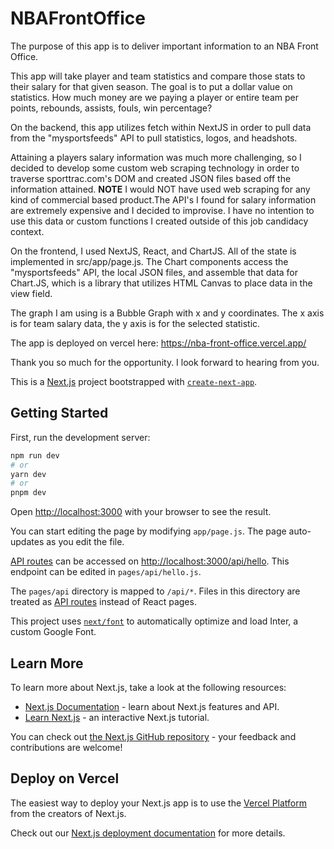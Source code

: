 # NBAFrontOffice

The purpose of this app is to deliver important information to an NBA Front Office.

This app will take player and team statistics and compare those stats to their salary for that given season. The goal is to put a dollar value on statistics. How much money are we paying a player or entire team per points, rebounds, assists, fouls, win percentage?

On the backend, this app utilizes fetch within NextJS in order to pull data from the "mysportsfeeds" API to pull statistics, logos, and headshots.

Attaining a players salary information was much more challenging, so I decided to develop some custom web scraping technology in order to traverse sporttrac.com's DOM and created JSON files based off the information attained. **NOTE** I would NOT have used web scraping for any kind of commercial based product.The API's I found for salary information are extremely expensive and I decided to improvise. I have no intention to use this data or custom functions I created outside of this job candidacy context.

On the frontend, I used NextJS, React, and ChartJS. All of the state is implemented in src/app/page.js. The Chart components access the "mysportsfeeds" API, the local JSON files, and assemble that data for Chart.JS, which is a library that utilizes HTML Canvas to place data in the view field.

The graph I am using is a Bubble Graph with x and y coordinates. The x axis is for team salary data, the y axis is for the selected statistic.

The app is deployed on vercel here: https://nba-front-office.vercel.app/

Thank you so much for the opportunity. I look forward to hearing from you.

This is a [Next.js](https://nextjs.org/) project bootstrapped with [`create-next-app`](https://github.com/vercel/next.js/tree/canary/packages/create-next-app).

## Getting Started

First, run the development server:

```bash
npm run dev
# or
yarn dev
# or
pnpm dev
```

Open [http://localhost:3000](http://localhost:3000) with your browser to see the result.

You can start editing the page by modifying `app/page.js`. The page auto-updates as you edit the file.

[API routes](https://nextjs.org/docs/api-routes/introduction) can be accessed on [http://localhost:3000/api/hello](http://localhost:3000/api/hello). This endpoint can be edited in `pages/api/hello.js`.

The `pages/api` directory is mapped to `/api/*`. Files in this directory are treated as [API routes](https://nextjs.org/docs/api-routes/introduction) instead of React pages.

This project uses [`next/font`](https://nextjs.org/docs/basic-features/font-optimization) to automatically optimize and load Inter, a custom Google Font.

## Learn More

To learn more about Next.js, take a look at the following resources:

- [Next.js Documentation](https://nextjs.org/docs) - learn about Next.js features and API.
- [Learn Next.js](https://nextjs.org/learn) - an interactive Next.js tutorial.

You can check out [the Next.js GitHub repository](https://github.com/vercel/next.js/) - your feedback and contributions are welcome!

## Deploy on Vercel

The easiest way to deploy your Next.js app is to use the [Vercel Platform](https://vercel.com/new?utm_medium=default-template&filter=next.js&utm_source=create-next-app&utm_campaign=create-next-app-readme) from the creators of Next.js.

Check out our [Next.js deployment documentation](https://nextjs.org/docs/deployment) for more details.
